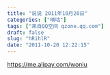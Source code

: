 ```yaml
---
title: "说说 2011年10月20日"
categories: ["嘀咕"]
tags: ["来自QQ空间 qzone.qq.com"]
draft: false
slug: "hRihlR"
date: "2011-10-20 12:22:15"
---
```


https://me.alipay.com/woniu
